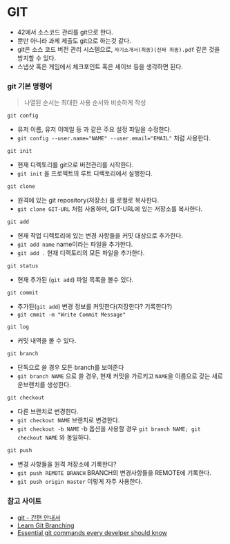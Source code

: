 # GIT
- 42에서 소스코드 관리를 git으로 한다.
- 뿐만 아니라 과제 제출도 git으로 하는것 같다.
- git은 소스 코드 버전 관리 시스템으로, `자기소개서(최종)(진짜 최종).pdf` 같은 것을 방지할 수 있다.
- 스냅샷 혹은 게임에서 체크포인트 혹은 세이브 등을 생각하면 된다.
### git 기본 명령어 
> 나열된 순서는 최대한 사용 순서와 비슷하게 작성

`git config`

- 유저 이름, 유저 이메일 등 과 같은 주요 설정 파일을 수정한다.
- `git config --user.name="NAME" --user.email="EMAIL"` 처럼 사용한다.

`git init`

- 현재 디렉토리를 git으로 버전관리를 시작한다.
- `git init` 을 프로젝트의 루트 디렉토리에서 실행한다.

`git clone`

- 원격에 있는 git repository(저장소) 를 로컬로 복사한다.
- `git clone GIT-URL` 처럼 사용하며, GIT-URL에 있는 저장소를 복사한다.

`git add`

- 현재 작업 디렉토리에 있는 변경 사항들을 커밋 대상으로 추가한다.
- `git add name` name이라는 파일을 추가한다.
- `git add .` 현재 디렉토리의 모든 파일을 추가한다.

`git status`

- 현재 추가된 (`git add`) 파일 목록을 볼수 있다.

`git commit`

- 추가된(`git add`) 변경 정보를 커밋한다(저장한다? 기록한다?)
- `git cmmit -m "Write Commit Message"`

`git log`

- 커밋 내역을 볼 수 있다.

`git branch`

- 단독으로 쓸 경우 모든 branch를 보여준다
- `git branch NAME` 으로 쓸 경우, 현재 커밋을 가르키고 `NAME`을 이름으로 갖는 새로운브랜치를 생성한다.

`git checkout`

- 다른 브랜치로 변경한다.
- `git checkout NAME` <NAME> 브랜치로 변경한다.
- `git checkout -b NAME` -b 옵션을 사용할 경우 `git branch NAME; git checkout NAME` 와 동일하다.

`git push`

- 변경 사항들을 원격 저장소에 기록한다?
- `git push REMOTE BRANCH` BRANCH의 변경사항들을 REMOTE에 기록한다.
- `git push origin master` 이렇게 자주 사용한다.

### 참고 사이트
- [git - 간편 안내서](https://rogerdudler.github.io/git-guide/index.ko.html)
- [Learn Git Branching](https://learngitbranching.js.org/)
- [Essential git commands every develper should know](https://dev.to/dhruv/essential-git-commands-every-developer-should-know-2fl)

